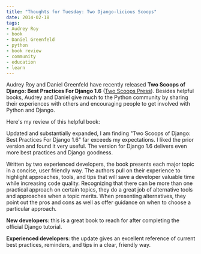 ```yaml
---
title: "Thoughts for Tuesday: Two Django-licious Scoops"
date: 2014-02-18
tags:
- Audrey Roy
- book
- Daniel Greenfeld
- python
- book review
- community
- education
- learn
---
```



Audrey Roy and Daniel Greenfeld have recently released **Two Scoops of Django:
Best Practices For Django 1.6** ([Two Scoops Press](http://twoscoopspress.com/)).
Besides helpful books, Audrey and Daniel give much to the Python community by
sharing their experiences with others and encouraging people to get involved
with Python and Django.

Here's my review of this helpful book:

Updated and substantially expanded, I am finding "Two Scoops of Django: Best
Practices For Django 1.6" far exceeds my expectations. I liked the prior version
and found it very useful. The version for Django 1.6 delivers even more best
practices and Django goodness.

Written by two experienced developers, the book presents each major topic in a
concise, user friendly way. The authors pull on their experience to highlight
approaches, tools, and tips that will save a developer valuable time while
increasing code quality. Recognizing that there can be more than one practical
approach on certain topics, they do a great job of alternative tools and
approaches when a topic merits. When presenting alternatives, they point out the
pros and cons as well as offer guidance on when to choose a particular approach.

**New developers**: this is a great book to reach for after completing the official
Django tutorial.

**Experienced developers**: the update gives an excellent reference of current best
practices, reminders, and tips in a clear, friendly way.

